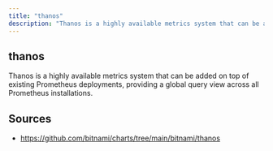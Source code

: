 ```yaml
---
title: "thanos"
description: "Thanos is a highly available metrics system that can be added on top of existing Prometheus deployments, providing a global query view across all Prometheus installations."
---
```


## thanos

Thanos is a highly available metrics system that can be added on top of existing Prometheus deployments, providing a global query view across all Prometheus installations.

## Sources

- https://github.com/bitnami/charts/tree/main/bitnami/thanos
